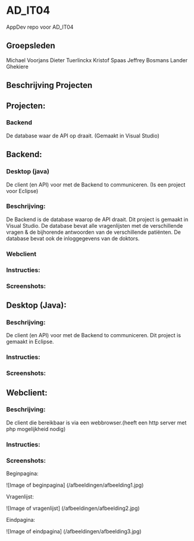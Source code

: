 # AD_IT04
AppDev repo voor AD_IT04

## Groepsleden
Michael Voorjans
Dieter Tuerlinckx
Kristof Spaas
Jeffrey Bosmans
Lander Ghekiere

## Beschrijving Projecten
## Projecten:

### Backend
De database waar de API op draait.
(Gemaakt in Visual Studio)
## Backend:

### Desktop (java)
De client (en API) voor met de Backend to communiceren.
(Is een project voor Eclipse)
### Beschrijving:
De Backend is de database waarop de API draait. Dit project is gemaakt in Visual Studio. De database bevat alle vragenlijsten 
met de verschillende vragen & de bijhorende antwoorden van de verschillende patiënten. De database bevat ook de inloggegevens
van de doktors.

### Webclient
### Instructies:

### Screenshots:


## Desktop (Java):

### Beschrijving:
De client (en API) voor met de Backend to communiceren. Dit project is gemaakt in Eclipse.

### Instructies:

### Screenshots:


## Webclient:

### Beschrijving:
De client die bereikbaar is via een webbrowser.(heeft een http server met php mogelijkheid nodig)

### Instructies:

### Screenshots:

Beginpagina:

![Image of beginpagina]
(/afbeeldingen/afbeelding1.jpg)

Vragenlijst:

![Image of vragenlijst]
(/afbeeldingen/afbeelding2.jpg)

Eindpagina:

![Image of eindpagina]
(/afbeeldingen/afbeelding3.jpg)
